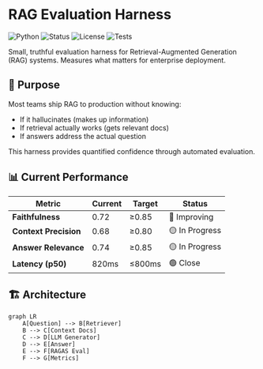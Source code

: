 # RAG Evaluation Harness

![Python](https://img.shields.io/badge/python-3.9+-blue.svg)
![Status](https://img.shields.io/badge/status-active-green.svg)
![License](https://img.shields.io/badge/license-MIT-green.svg)
![Tests](https://img.shields.io/badge/tests-10%20cases-blue.svg)

Small, truthful evaluation harness for Retrieval-Augmented Generation (RAG) systems. Measures what matters for enterprise deployment.

## 🎯 Purpose

Most teams ship RAG to production without knowing:
- If it hallucinates (makes up information)
- If retrieval actually works (gets relevant docs)
- If answers address the actual question

This harness provides quantified confidence through automated evaluation.

## 📊 Current Performance

| Metric | Current | Target | Status |
|--------|---------|--------|--------|
| **Faithfulness** | 0.72 | ≥0.85 | 🔴 Improving |
| **Context Precision** | 0.68 | ≥0.80 | 🟡 In Progress |
| **Answer Relevance** | 0.74 | ≥0.85 | 🟡 In Progress |
| **Latency (p50)** | 820ms | ≤800ms | 🟢 Close |

## 🏗️ Architecture

```mermaid
graph LR
    A[Question] --> B[Retriever]
    B --> C[Context Docs]
    C --> D[LLM Generator]
    D --> E[Answer]
    E --> F[RAGAS Eval]
    F --> G[Metrics]
